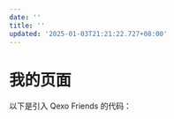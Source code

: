 ```yaml
---
date: ''
title: ''
updated: '2025-01-03T21:21:22.727+08:00'
---
```

# 我的页面

以下是引入 Qexo Friends 的代码：

<div id="qexo-friends"></div>
<link rel="stylesheet" href="https://unpkg.com/qexo-friends/friends.css"/>
<script src="https://cdn.jsdelivr.net/npm/qexo-static@1.6.0/hexo/friends.js"></script>
<script>
  loadQexoFriends("qexo-friends", "https://kaoqy.us.kg");
</script>
